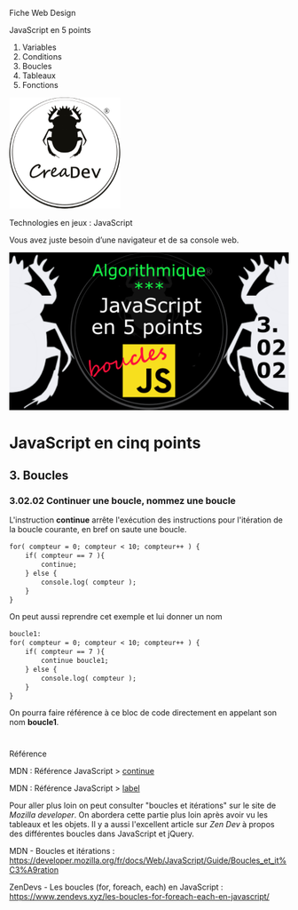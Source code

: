 Fiche Web Design

JavaScript en 5 points
1.  Variables
2.  Conditions
3.  Boucles
4.  Tableaux
5.  Fonctions

[![CreaDev](../images/logo-creadev-210207-R-200.png)](http://www.creadev.ninja/)

Technologies en jeux : JavaScript

Vous avez juste besoin d’une navigateur et de sa console web.

[![Le modulo en JavaScript](../images/JS-en-5-pts-03-02-02_continue-label.png)](https://www.youtube.com/watch?v=jwXouiyEUzE)

# JavaScript en cinq points
## 3. Boucles
### 3.02.02 Continuer une boucle, nommez une boucle

L'instruction **continue** arrête l'exécution des instructions pour l'itération de la boucle courante, en bref on saute une boucle. 

    for( compteur = 0; compteur < 10; compteur++ ) {
        if( compteur == 7 ){
            continue;
        } else {
            console.log( compteur );
        }
    }    

On peut aussi reprendre cet exemple et lui donner un nom

    boucle1:
    for( compteur = 0; compteur < 10; compteur++ ) {
        if( compteur == 7 ){
            continue boucle1;
        } else {
            console.log( compteur );
        }
    }    

On pourra faire référence à ce bloc de code directement en appelant son nom **boucle1**. 

#
Référence

MDN : Référence JavaScript > [continue](https://developer.mozilla.org/fr/docs/Web/JavaScript/Reference/Statements/continue)

MDN : Référence JavaScript > [label](https://developer.mozilla.org/fr/docs/Web/JavaScript/Reference/Statements/label)

Pour aller plus loin on peut consulter "boucles et itérations" sur le site de *Mozilla developer*. On abordera cette partie plus loin après avoir vu les tableaux et les objets. Il y a aussi l'excellent article sur *Zen Dev* à propos des différentes boucles dans JavaScript et jQuery.

MDN - Boucles et itérations : https://developer.mozilla.org/fr/docs/Web/JavaScript/Guide/Boucles_et_it%C3%A9ration

ZenDevs - Les boucles (for, foreach, each) en JavaScript : https://www.zendevs.xyz/les-boucles-for-foreach-each-en-javascript/